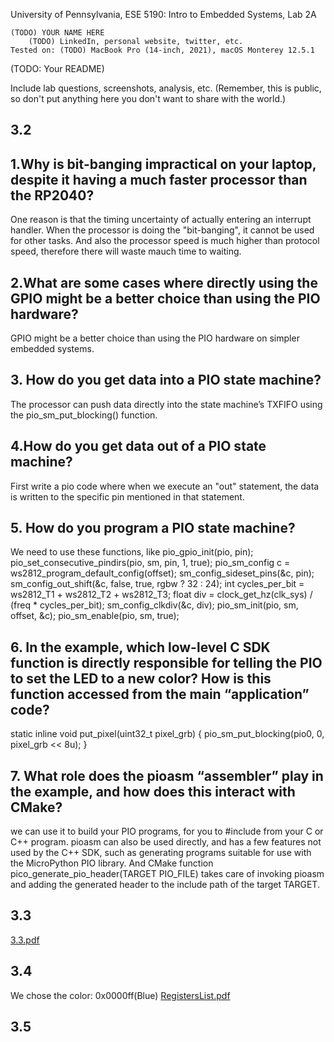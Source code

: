 University of Pennsylvania, ESE 5190: Intro to Embedded Systems, Lab 2A

    (TODO) YOUR NAME HERE
        (TODO) LinkedIn, personal website, twitter, etc.
    Tested on: (TODO) MacBook Pro (14-inch, 2021), macOS Monterey 12.5.1

(TODO: Your README)

Include lab questions, screenshots, analysis, etc. (Remember, this is public, so don't put anything here you don't want to share with the world.)
## 3.2

## 1.Why is bit-banging impractical on your laptop, despite it having a much faster processor than the RP2040?
One reason is that the timing uncertainty of actually entering an interrupt handler. When the processor is doing the "bit-banging", it cannot be used for other tasks. And also the processor speed is much higher than protocol speed, therefore there will waste mauch time to waiting.

## 2.What are some cases where directly using the GPIO might be a better choice than using the PIO hardware?
GPIO might be a better choice than using the PIO hardware on simpler embedded systems.

## 3. How do you get data into a PIO state machine?
The processor can push data directly into the state machine’s TXFIFO using the pio_sm_put_blocking() function. 

## 4.How do you get data out of a PIO state machine? 
First write a pio code where when we execute an "out" statement, the data is written to the specific pin mentioned in that statement.

## 5. How do you program a PIO state machine?
We need to use these functions, like pio_gpio_init(pio, pin); pio_set_consecutive_pindirs(pio, sm, pin, 1, true);  pio_sm_config c = ws2812_program_default_config(offset); sm_config_sideset_pins(&c, pin); sm_config_out_shift(&c, false, true, rgbw ? 32 : 24); int cycles_per_bit = ws2812_T1 + ws2812_T2 + ws2812_T3; float div = clock_get_hz(clk_sys) / (freq * cycles_per_bit); sm_config_clkdiv(&c, div); pio_sm_init(pio, sm, offset, &c); pio_sm_enable(pio, sm, true);

## 6. In the example, which low-level C SDK function is directly responsible for telling the PIO to set the LED to a new color? How is this function accessed from the main “application” code?
 static inline void put_pixel(uint32_t pixel_grb) {
   pio_sm_put_blocking(pio0, 0, pixel_grb << 8u);
   }
   
## 7.  What role does the pioasm “assembler” play in the example, and how does this interact with CMake?
we can use it to build your PIO programs, for you to #include from your C or C++ program. pioasm can also be used directly, and has a few features not used by the C++ SDK, such as generating programs suitable for use with the MicroPython PIO library. And CMake function pico_generate_pio_header(TARGET PIO_FILE) takes care of invoking pioasm and adding the generated header to the include path of the target TARGET.


## 3.3 

[3.3.pdf](https://github.com/Phoebe-www/ese5190-2022-lab2-into-the-void-star/files/9806261/3.3.pdf)

## 3.4

We chose the color: 0x0000ff(Blue)
[RegistersList.pdf](https://github.com/Phoebe-www/ese5190-2022-lab2-into-the-void-star/files/9806768/RegistersList.pdf)

## 3.5







